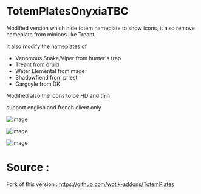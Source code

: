 # TotemPlatesOnyxiaTBC
Modified version which hide totem nameplate to show icons, it also remove nameplate from minions like Treant.

It also modify the nameplates of 
- Venomous Snake/Viper from hunter's trap
- Treant from druid
- Water Elemental from mage
- Shadowfiend from priest
- Gargoyle from DK

Modified also the icons to be HD and thin

support english and french client only

![image](https://github.com/user-attachments/assets/ac2ce55e-3640-404e-9941-542246cd6c3b)

![image](https://github.com/user-attachments/assets/02be3815-b635-45e5-9bfd-ce9704ed10dc)

![image](https://github.com/user-attachments/assets/ca75f73e-8277-4098-931d-bcdf1a2ffd6b)


# Source :
Fork of this version : https://github.com/wotlk-addons/TotemPlates

